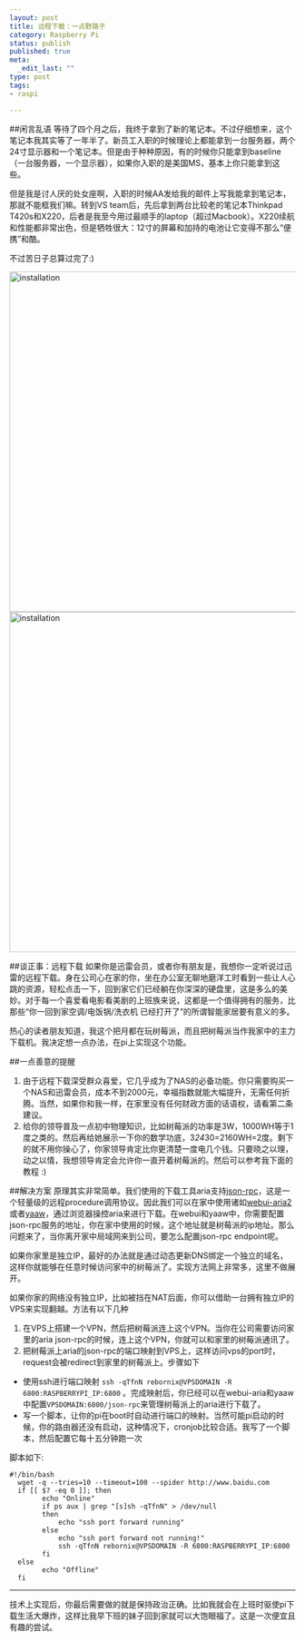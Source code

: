 ```yaml
--- 
layout: post
title: 远程下载：一点野路子
category: Raspberry Pi
status: publish
published: true
meta: 
  _edit_last: ""
type: post
tags: 
- raspi

---
```

##闲言乱语
等待了四个月之后，我终于拿到了新的笔记本。不过仔细想来，这个笔记本我其实等了一年半了。新员工入职的时候理论上都能拿到一台服务器，两个24寸显示器和一个笔记本。但是由于种种原因，有的时候你只能拿到baseline（一台服务器，一个显示器），如果你入职的是美国MS，基本上你只能拿到这些。

但是我是讨人厌的处女座啊，入职的时候AA发给我的邮件上写我能拿到笔记本，那就不能框我们嘛。转到VS team后，先后拿到两台比较老的笔记本Thinkpad T420s和X220，后者是我至今用过最顺手的laptop（超过Macbook）。X220续航和性能都非常出色，但是牺牲很大：12寸的屏幕和加持的电池让它变得不那么“便携”和酷。

不过苦日子总算过完了:)

<img src="http://rebornix.qiniudn.com/raspi-WP_20150319_004[1].jpg" alt="installation" style="width: 600px;">

<img src="http://rebornix.qiniudn.com/raspi-WP_20150320_001[1].jpg" alt="installation" style="width: 600px;">


##谈正事：远程下载
如果你是迅雷会员，或者你有朋友是，我想你一定听说过迅雷的远程下载。身在公司心在家的你，坐在办公室无聊地磨洋工时看到一些让人心跳的资源，轻松点击一下，回到家它们已经躺在你深深的硬盘里，这是多么的美妙。对于每一个喜爱看电影看美剧的上班族来说，这都是一个值得拥有的服务，比那些“你一回到家空调/电饭锅/洗衣机 已经打开了”的所谓智能家居要有意义的多。

热心的读者朋友知道，我这个把月都在玩树莓派，而且把树莓派当作我家中的主力下载机。我决定想一点办法，在pi上实现这个功能。

##一点善意的提醒
1. 由于远程下载深受群众喜爱，它几乎成为了NAS的必备功能。你只需要购买一个NAS和迅雷会员，成本不到2000元，幸福指数就能大幅提升，无需任何折腾。当然，如果你和我一样，在家里没有任何财政方面的话语权，请看第二条建议。
2. 给你的领导普及一点初中物理知识，比如树莓派的功率是3W，1000WH等于1度之类的。然后再给她展示一下你的数学功底，3*24*30=2160WH=2度。剩下的就不用你操心了，你家领导肯定比你更清楚一度电几个钱。只要晓之以理，动之以情，我想领导肯定会允许你一直开着树莓派的。然后可以参考我下面的教程 :)

##解决方案
原理其实非常简单。我们使用的下载工具aria支持[json-rpc](http://www.jsonrpc.org/)，这是一个轻量级的远程procedure调用协议。因此我们可以在家中使用诸如[webui-aria2](http://ziahamza.github.io/webui-aria2/)或者[yaaw](http://binux.github.io/yaaw/demo/)，通过浏览器操控aria来进行下载。在webui和yaaw中，你需要配置json-rpc服务的地址，你在家中使用的时候，这个地址就是树莓派的ip地址。那么问题来了，当你离开家中局域网来到公司，要怎么配置json-rpc endpoint呢。

如果你家里是独立IP，最好的办法就是通过动态更新DNS绑定一个独立的域名，这样你就能够在任意时候访问家中的树莓派了。实现方法网上非常多，这里不做展开。

如果你家的网络没有独立IP，比如被挡在NAT后面，你可以借助一台拥有独立IP的VPS来实现翻越。方法有以下几种

1. 在VPS上搭建一个VPN，然后把树莓派连上这个VPN。当你在公司需要访问家里的aria json-rpc的时候，连上这个VPN，你就可以和家里的树莓派通讯了。
2. 把树莓派上aria的json-rpc的端口映射到VPS上，这样访问vps的port时，request会被redirect到家里的树莓派上。步骤如下
  *  使用ssh进行端口映射 `ssh -qTfnN rebornix@VPSDOMAIN -R 6800:RASPBERRYPI_IP:6800` 。完成映射后，你已经可以在webui-aria和yaaw中配置`VPSDOMAIN:6800/json-rpc`来管理树莓派上的aria进行下载了。
  * 写一个脚本，让你的pi在boot时自动进行端口的映射。当然可能pi启动的时候，你的路由器还没有启动，这种情况下，cronjob比较合适。我写了一个脚本，然后配置它每十五分钟跑一次

脚本如下:

    #!/bin/bash
	  wget -q --tries=10 --timeout=100 --spider http://www.baidu.com
	  if [[ $? -eq 0 ]]; then
	        echo "Online"
	        if ps aux | grep "[s]sh -qTfnN" > /dev/null
	        then
	            echo "ssh port forward running"
	        else
	            echo "ssh port forward not running!"
	            ssh -qTfnN rebornix@VPSDOMAIN -R 6800:RASPBERRYPI_IP:6800
	        fi
	  else
	        echo "Offline"
	  fi


----------
技术上实现后，你最后需要做的就是保持政治正确。比如我就会在上班时驱使pi下载生活大爆炸，这样比我早下班的妹子回到家就可以大饱眼福了。这是一次便宜且有趣的尝试。
